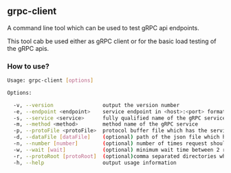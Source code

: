 ## grpc-client

A command line tool which can be used to test gRPC api endpoints. 

This tool cab be used either as gRPC client or for the basic load testing of the gRPC apis.

### How to use?
``` sh
Usage: grpc-client [options]

Options:

  -v, --version                output the version number
  -e, --endpoint <endpoint>    service endpoint in <host>:<port> format
  -s, --service <service>      fully qualified name of the gRPC service in <package name>.<service name> format
  -m, --method <method>        method name of the gRPC service
  -p, --protoFile <protoFile>  protocol buffer file which has the service definition
  -d, --dataFile [dataFile]    (optional) path of the json file which has the request payload defined
  -n, --number [number]        (optional) number of times request should be made (default: 1)
  -w, --wait [wait]            (optional) minimum wait time between 2 requests in milliseconds (default: 0)
  -r, --protoRoot [protoRoot]  (optional)comma separated directories where protocol buffer files are present
  -h, --help                   output usage information
  ```